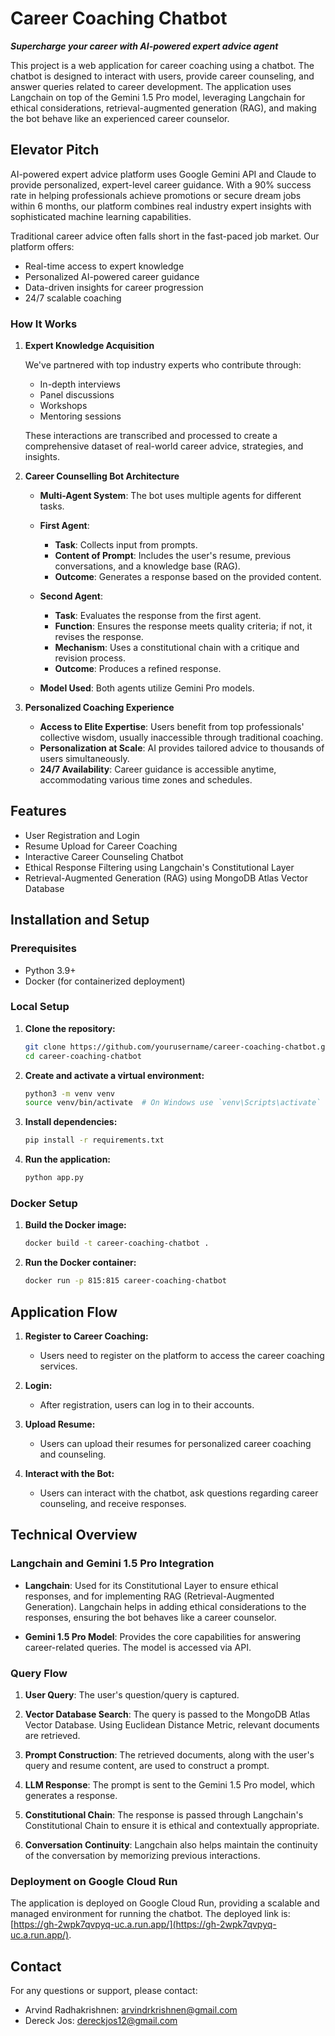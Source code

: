 # Career Coaching Chatbot

**_Supercharge your career with AI-powered expert advice agent_**

This project is a web application for career coaching using a chatbot. The chatbot is designed to interact with users, provide career counseling, and answer queries related to career development. The application uses Langchain on top of the Gemini 1.5 Pro model, leveraging Langchain for ethical considerations, retrieval-augmented generation (RAG), and making the bot behave like an experienced career counselor.

## Elevator Pitch

AI-powered expert advice platform uses Google Gemini API and Claude to provide personalized, expert-level career guidance. With a 90% success rate in helping professionals achieve promotions or secure dream jobs within 6 months, our platform combines real industry expert insights with sophisticated machine learning capabilities.

Traditional career advice often falls short in the fast-paced job market. Our platform offers:

- Real-time access to expert knowledge
- Personalized AI-powered career guidance
- Data-driven insights for career progression
- 24/7 scalable coaching

### How It Works

1. **Expert Knowledge Acquisition**

   We've partnered with top industry experts who contribute through:

   - In-depth interviews
   - Panel discussions
   - Workshops
   - Mentoring sessions

   These interactions are transcribed and processed to create a comprehensive dataset of real-world career advice, strategies, and insights.

2. **Career Counselling Bot Architecture**

   - **Multi-Agent System**: The bot uses multiple agents for different tasks.
   
   - **First Agent**:
     - **Task**: Collects input from prompts.
     - **Content of Prompt**: Includes the user's resume, previous conversations, and a knowledge base (RAG).
     - **Outcome**: Generates a response based on the provided content.
       
   - **Second Agent**:
     - **Task**: Evaluates the response from the first agent.
     - **Function**: Ensures the response meets quality criteria; if not, it revises the response.
     - **Mechanism**: Uses a constitutional chain with a critique and revision process.
     - **Outcome**: Produces a refined response.
       
   - **Model Used**: Both agents utilize Gemini Pro models.

3. **Personalized Coaching Experience**

   - **Access to Elite Expertise**: Users benefit from top professionals' collective wisdom, usually inaccessible through traditional coaching.
   - **Personalization at Scale**: AI provides tailored advice to thousands of users simultaneously.
   - **24/7 Availability**: Career guidance is accessible anytime, accommodating various time zones and schedules.

## Features

- User Registration and Login
- Resume Upload for Career Coaching
- Interactive Career Counseling Chatbot
- Ethical Response Filtering using Langchain's Constitutional Layer
- Retrieval-Augmented Generation (RAG) using MongoDB Atlas Vector Database

## Installation and Setup

### Prerequisites

- Python 3.9+
- Docker (for containerized deployment)

### Local Setup

1. **Clone the repository:**
    ```bash
    git clone https://github.com/yourusername/career-coaching-chatbot.git
    cd career-coaching-chatbot
    ```

2. **Create and activate a virtual environment:**
    ```bash
    python3 -m venv venv
    source venv/bin/activate  # On Windows use `venv\Scripts\activate`
    ```

3. **Install dependencies:**
    ```bash
    pip install -r requirements.txt
    ```

4. **Run the application:**
    ```bash
    python app.py
    ```

### Docker Setup

1. **Build the Docker image:**
    ```bash
    docker build -t career-coaching-chatbot .
    ```

2. **Run the Docker container:**
    ```bash
    docker run -p 815:815 career-coaching-chatbot
    ```

## Application Flow

1. **Register to Career Coaching:**
   - Users need to register on the platform to access the career coaching services.

2. **Login:**
   - After registration, users can log in to their accounts.

3. **Upload Resume:**
   - Users can upload their resumes for personalized career coaching and counseling.

4. **Interact with the Bot:**
   - Users can interact with the chatbot, ask questions regarding career counseling, and receive responses.

## Technical Overview

### Langchain and Gemini 1.5 Pro Integration

- **Langchain**: Used for its Constitutional Layer to ensure ethical responses, and for implementing RAG (Retrieval-Augmented Generation). Langchain helps in adding ethical considerations to the responses, ensuring the bot behaves like a career counselor.

- **Gemini 1.5 Pro Model**: Provides the core capabilities for answering career-related queries. The model is accessed via API.

### Query Flow

1. **User Query**: The user's question/query is captured.

2. **Vector Database Search**: The query is passed to the MongoDB Atlas Vector Database. Using Euclidean Distance Metric, relevant documents are retrieved.

3. **Prompt Construction**: The retrieved documents, along with the user's query and resume content, are used to construct a prompt.

4. **LLM Response**: The prompt is sent to the Gemini 1.5 Pro model, which generates a response.

5. **Constitutional Chain**: The response is passed through Langchain's Constitutional Chain to ensure it is ethical and contextually appropriate.

6. **Conversation Continuity**: Langchain also helps maintain the continuity of the conversation by memorizing previous interactions.

### Deployment on Google Cloud Run

The application is deployed on Google Cloud Run, providing a scalable and managed environment for running the chatbot. The deployed link is: [https://gh-2wpk7qvpyq-uc.a.run.app/](https://gh-2wpk7qvpyq-uc.a.run.app/).

## Contact

For any questions or support, please contact:
- Arvind Radhakrishnen: arvindrkrishnen@gmail.com
- Dereck Jos: dereckjos12@gmail.com
